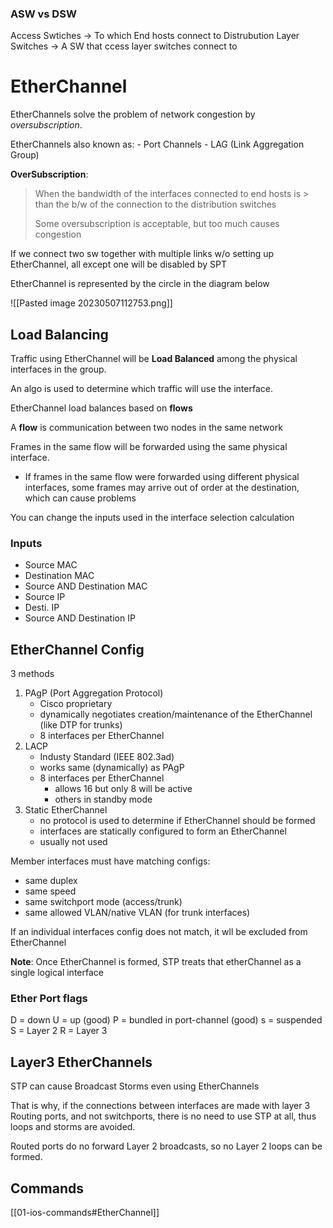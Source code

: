 
### ASW vs DSW

Access Swtiches -> To which End hosts connect to
Distrubution Layer Switches -> A SW that ccess layer switches connect to

# EtherChannel


EtherChannels solve the problem of network congestion by *oversubscription*.

EtherChannels also known as:
	- Port Channels
	- LAG (Link Aggregation Group)

**OverSubscription**:
> When the bandwidth of the interfaces connected to end hosts is > than the b/w of the connection to the distribution switches
> 
> Some oversubscription is acceptable, but too much causes congestion

If we connect two sw together with multiple links w/o setting up EtherChannel, all except one will be disabled by SPT

EtherChannel is represented by the circle in the diagram below

![[Pasted image 20230507112753.png]]


## Load Balancing

Traffic using EtherChannel will be **Load Balanced** among the physical interfaces in the group. 

An algo is used to determine which traffic will use the interface.

EtherChannel load balances based on **flows**

A **flow** is communication between two nodes in the same network

Frames in the same flow will be forwarded using the same physical interface.
- If frames in the same flow were forwarded using different physical interfaces, some frames may arrive out of order at the destination, which can cause problems

You can change the inputs used in the interface selection calculation

### Inputs
- Source MAC
- Destination MAC
- Source AND Destination MAC
- Source IP
- Desti. IP
- Source AND Destination IP


## EtherChannel Config

3 methods

1. PAgP (Port Aggregation Protocol)
	- Cisco proprietary
	- dynamically negotiates creation/maintenance of the EtherChannel (like DTP for trunks)
	- 8 interfaces per EtherChannel
2. LACP
	- Industy Standard (IEEE 802.3ad)
	- works same (dynamically) as PAgP
	- 8 interfaces per EtherChannel
		- allows 16 but only 8 will be active
		- others in standby mode
3. Static EtherChannel
	- no protocol is used to determine if EtherChannel should be formed
	- interfaces are statically configured to form an EtherChannel
	- usually not used

Member interfaces must have matching configs:
- same duplex
- same speed
- same switchport mode (access/trunk)
- same allowed VLAN/native VLAN (for trunk interfaces)

If an individual interfaces config does not match, it wll be excluded from EtherChannel

**Note**: Once EtherChannel is formed, STP treats that etherChannel as a single logical interface

### Ether Port flags

D = down
U = up (good)
P = bundled in port-channel (good)
s = suspended
S = Layer 2
R = Layer 3


## Layer3 EtherChannels

STP can cause Broadcast Storms even using EtherChannels

That is why, if the connections between interfaces are made with layer 3 Routing ports, and not switchports, there is no need to use STP at all, thus loops and storms are avoided.

Routed ports do no forward Layer 2 broadcasts, so no Layer 2 loops can be formed.



## Commands

[[01-ios-commands#EtherChannel]]

